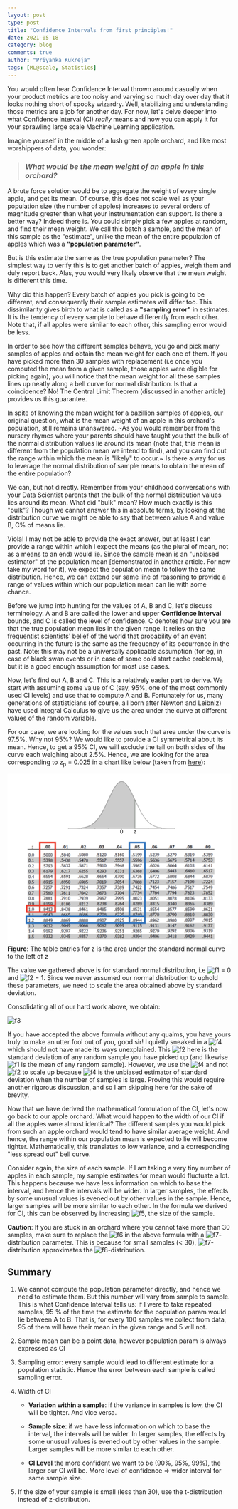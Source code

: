 ```yaml
---
layout: post
type: post
title: "Confidence Intervals from first principles!"
date: 2021-05-18
category: blog
comments: true
author: "Priyanka Kukreja"
tags: [ML@scale, Statistics]
---
```

You would often hear Confidence Interval thrown around casually when your
product metrics are too noisy and varying so much day over day that it looks
nothing short of spooky wizardry. Well, stabilizing and understanding those
metrics are a job for another day. For now, let's delve deeper into what
Confidence Interval (CI) _really_ means and how you can apply it for your
sprawling large scale Machine Learning application.

Imagine yourself in the middle of a lush green apple orchard, and like most
worshippers of data, you wonder:
> ### *What would be the mean weight of an apple in this orchard?*

A brute force solution would be to aggregate the weight of every single apple, and get its mean. Of course, this does not scale well as your population size (the number of apples) increases to several orders of magnitude greater than what your instrumentation can support. Is there a better way? Indeed there is. You could simply pick a few apples at random, and find their mean weight. We call this batch a sample, and the mean of this sample as the "estimate", unlike the mean of the entire population of apples which was a **"population parameter"**.

But is this estimate the same as the true population parameter? The simplest way to verify this is to get another batch of apples, weigh them and duly report back. Alas, you would very likely observe that the mean weight is different this time.

Why did this happen? Every batch of apples you pick is going to be different,
and consequently their sample estimates will differ too. This dissimilarity
gives birth to what is called as a **"sampling error"** in estimates. It is
the tendency of every sample to behave differently from each other. Note that,
if all apples were similar to each other, this sampling error would be less.

In order to see how the different samples behave, you go and pick many samples
of apples and obtain the mean weight for each one of them. If you have picked
more than 30 samples with replacement (i.e once you computed the mean from a
given sample, those apples were eligible for picking again), you will notice
that the mean weight for all these samples lines up neatly along a bell curve
for normal distribution. Is that a coincidence? No! The Central Limit Theorem
(discussed in another article) provides us this guarantee.

In spite of knowing the mean weight for a bazillion samples of apples, our
original question, what is the mean weight of an apple in this orchard's
population, still remains unanswered. ~As you would remember from the nursery
rhymes where your parents should have taught you that the bulk of the normal
distribution values lie around its mean (note that, this mean is different
from the population mean we intend to find), and you can find out the range
within which the mean is "likely" to occur.~ Is there a way for us to leverage
the normal distribution of sample means to obtain the mean of the entire population?

We can, but not directly. Remember from your childhood conversations with your
Data Scientist parents that the bulk of the normal distribution values lies
around its mean. What did "bulk" mean? How much exactly is this "bulk"? Though
we cannot answer this in absolute terms, by looking at the distribution curve
we might be able to say that between value A and value B, C% of means lie.

Viola! I may not be able to provide the exact answer, but at least I can
provide a range within which I expect the means (as the plural of mean, not as
a means to an end) would lie. Since the sample mean is an "unbiased estimator"
of the population mean [demonstrated in another article. For now take my word
for it], we expect the population mean to follow the same distribution. Hence,
we can extend our same line of reasoning to provide a range of values within
which our population mean can lie with some chance.

Before we jump into hunting for the values of A, B and C, let's discuss
terminology. A and B are called the lower and upper **Confidence Interval**
bounds, and C is called the level of confidence. C denotes how sure you are
that the true population mean lies in the given range. It relies on the
frequentist scientists' belief of the world that probability of an event
occurring in the future is the same as the frequency of its occurrence in the
past. Note: this may not be a universally applicable assumption (for eg, in
case of black swan events or in case of some cold start cache problems), but it is a good enough assumption for most use cases.

Now, let's find out A, B and C. This is a relatively easier part to derive. We
start with assuming some value of C (say, 95%, one of the most commonly used
CI levels) and use that to compute A and B. Fortunately for us, many
generations of statisticians (of course, all born after Newton and Leibniz)
have used Integral Calculus to give us the area under the curve at different
values of the random variable.

For our case, we are looking for the values such that area under the curve is
97.5%. Why not 95%? We would like to provide a CI symmetrical about its mean.
Hence, to get a 95% CI, we will exclude the tail on both sides of the curve each weighing about 2.5%. Hence, we are looking for the area corresponding to z<sub>p</sub> = 0.025 in a chart like below (taken from [here](https://towardsdatascience.com/how-to-use-and-create-a-z-table-standard-normal-table-240e21f36e53)):

![](/assets/png/ci_first_principle/normal_distribution.png)
**Figure**: The table entries for z is the area under the standard normal curve to the left of z


The value we gathered above is for standard normal distribution, i.e ![f1] = 0
and ![f2] = 1. Since we never assumed our normal distribution to uphold these
parameters, we need to scale the area obtained above by standard deviation.

Consolidating all of our hard work above, we obtain:

![f3]

If you have accepted the above formula without any qualms, you have yours
truly to make an utter fool out of you, good sir! I quietly sneaked in a ![f4]
which should not have made its ways unexplained. This ![f2] here is the
standard deviation of any random sample you have picked up (and likewise ![f1]
is the mean of any random sample). However, we use the ![f4] and not ![f2] to
scale up because ![f4] is the unbiased estimator of standard deviation when
the number of samples is large. Proving this would require another rigorous
discussion, and so I am skipping here for the sake of brevity.

Now that we have derived the mathematical formulation of the CI, let's now go
back to our apple orchard. What would happen to the width of our CI if all the
apples were almost identical? The different samples you would pick from such
an apple orchard would tend to have similar average weight. And hence, the
range within our population mean is expected to lie will become tighter.
Mathematically, this translates to low variance, and a corresponding "less
spread out" bell curve.

Consider again, the size of each sample. If I am taking a very tiny number of
apples in each sample, my sample estimates for mean would fluctuate a lot.
This happens because we have less information on which to base the
interval, and hence the intervals will be wider. In larger samples, the
effects by some unusual values is evened out by other values in the sample.
Hence, larger samples will be more similar to each other. In the formula we
derived for CI, this can be observed by increasing ![f5], the size of
the sample.

**Caution**: If you are stuck in an orchard where you cannot take more than 30 samples, make sure to replace the ![f6] in the above formula with a ![f7]-distribution parameter. This is because for small samples (< 30), ![f7]-distribution approximates the ![f8]-distribution.

## Summary
1. We cannot compute the population parameter directly, and hence we need to
estimate them. But this number will vary from sample to sample. This is what
Confidence Interval tells us: if I were to take repeated samples, 95 % of the time the estimate for the population param would lie between A to B. That is, for every 100 samples we collect from data, 95 of them will have their mean in the given range and 5 will not.

2. Sample mean can be a point data, however population param is always
expressed as CI

3. Sampling error: every sample would lead to different estimate for a
population statistic. Hence the error between each sample is called sampling error.

3. Width of CI
    * **Variation within a sample**: if the variance in samples is low, the CI will be tighter. And vice versa.

    * **Sample size**: if we have less information on which to base the
    interval, the intervals will be wider. In larger samples, the effects by
    some unusual values is evened out by other values in the sample. Larger
    samples will be more similar to each other.

    * **CI Level** the more confident we want to be (90%, 95%, 99%), the larger
    our CI will be. More level of confidence => wider interval for same sample
    size.

5. If the size of your sample is small (less than 30), use the t-distribution
instead of z-distribution.

[f1]: http://chart.apis.google.com/chart?cht=tx&chl=\mu
[f2]: http://chart.apis.google.com/chart?cht=tx&chl=\sigma
[f3]: http://chart.apis.google.com/chart?cht=tx&chl=CI=\mu{\pm}z_p*\frac{\sigma}{\sqrt{n}}
[f4]: http://chart.apis.google.com/chart?cht=tx&chl=\frac{\sigma}{\sqrt{n}}
[f5]: http://chart.apis.google.com/chart?cht=tx&chl=n
[f6]: http://chart.apis.google.com/chart?cht=tx&chl=z_p
[f7]: http://chart.apis.google.com/chart?cht=tx&chl=t
[f8]: http://chart.apis.google.com/chart?cht=tx&chl=Z
